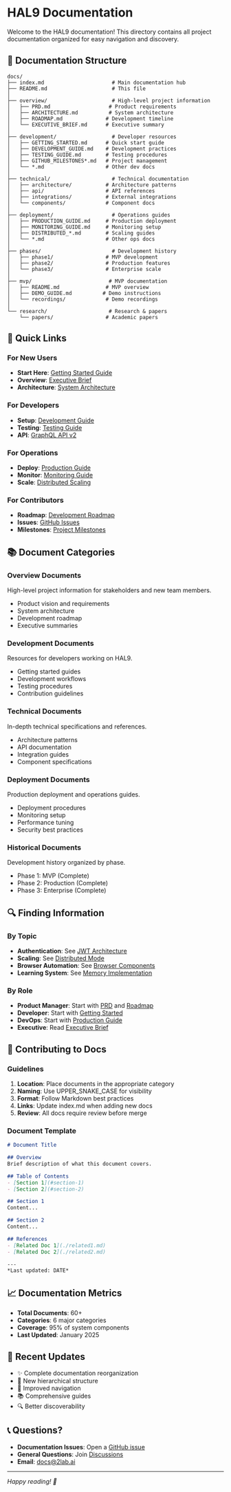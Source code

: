 # HAL9 Documentation

Welcome to the HAL9 documentation! This directory contains all project documentation organized for easy navigation and discovery.

## 📁 Documentation Structure

```
docs/
├── index.md                      # Main documentation hub
├── README.md                     # This file
│
├── overview/                     # High-level project information
│   ├── PRD.md                   # Product requirements
│   ├── ARCHITECTURE.md          # System architecture  
│   ├── ROADMAP.md              # Development timeline
│   └── EXECUTIVE_BRIEF.md      # Executive summary
│
├── development/                  # Developer resources
│   ├── GETTING_STARTED.md      # Quick start guide
│   ├── DEVELOPMENT_GUIDE.md    # Development practices
│   ├── TESTING_GUIDE.md        # Testing procedures
│   ├── GITHUB_MILESTONES*.md   # Project management
│   └── *.md                    # Other dev docs
│
├── technical/                    # Technical documentation
│   ├── architecture/           # Architecture patterns
│   ├── api/                    # API references
│   ├── integrations/           # External integrations
│   └── components/             # Component docs
│
├── deployment/                   # Operations guides
│   ├── PRODUCTION_GUIDE.md     # Production deployment
│   ├── MONITORING_GUIDE.md     # Monitoring setup
│   ├── DISTRIBUTED_*.md        # Scaling guides
│   └── *.md                    # Other ops docs
│
├── phases/                       # Development history
│   ├── phase1/                 # MVP development
│   ├── phase2/                 # Production features
│   └── phase3/                 # Enterprise scale
│
├── mvp/                         # MVP documentation
│   ├── README.md               # MVP overview
│   ├── DEMO_GUIDE.md          # Demo instructions
│   └── recordings/             # Demo recordings
│
└── research/                    # Research & papers
    └── papers/                 # Academic papers
```

## 🚀 Quick Links

### For New Users
- **Start Here**: [Getting Started Guide](./development/GETTING_STARTED.md)
- **Overview**: [Executive Brief](./overview/EXECUTIVE_BRIEF.md)
- **Architecture**: [System Architecture](./overview/ARCHITECTURE.md)

### For Developers
- **Setup**: [Development Guide](./development/DEVELOPMENT_GUIDE.md)
- **Testing**: [Testing Guide](./development/TESTING_GUIDE.md)
- **API**: [GraphQL API v2](./technical/api/GRAPHQL_API_V2.md)

### For Operations
- **Deploy**: [Production Guide](./deployment/PRODUCTION_GUIDE.md)
- **Monitor**: [Monitoring Guide](./deployment/MONITORING_GUIDE.md)
- **Scale**: [Distributed Scaling](./deployment/DISTRIBUTED_SCALING_1000.md)

### For Contributors
- **Roadmap**: [Development Roadmap](./overview/ROADMAP.md)
- **Issues**: [GitHub Issues](./development/GITHUB_ISSUES_ACTIVE.md)
- **Milestones**: [Project Milestones](./development/GITHUB_MILESTONES_UPDATED.md)

## 📚 Document Categories

### Overview Documents
High-level project information for stakeholders and new team members.
- Product vision and requirements
- System architecture
- Development roadmap
- Executive summaries

### Development Documents
Resources for developers working on HAL9.
- Getting started guides
- Development workflows
- Testing procedures
- Contribution guidelines

### Technical Documents
In-depth technical specifications and references.
- Architecture patterns
- API documentation
- Integration guides
- Component specifications

### Deployment Documents
Production deployment and operations guides.
- Deployment procedures
- Monitoring setup
- Performance tuning
- Security best practices

### Historical Documents
Development history organized by phase.
- Phase 1: MVP (Complete)
- Phase 2: Production (Complete)
- Phase 3: Enterprise (Complete)

## 🔍 Finding Information

### By Topic
- **Authentication**: See [JWT Architecture](./technical/integrations/JWT_AUTH_ARCHITECTURE.md)
- **Scaling**: See [Distributed Mode](./deployment/DISTRIBUTED_MODE.md)
- **Browser Automation**: See [Browser Components](./technical/components/)
- **Learning System**: See [Memory Implementation](./technical/components/MEMORY_SYSTEM_IMPLEMENTATION.md)

### By Role
- **Product Manager**: Start with [PRD](./overview/PRD.md) and [Roadmap](./overview/ROADMAP.md)
- **Developer**: Start with [Getting Started](./development/GETTING_STARTED.md)
- **DevOps**: Start with [Production Guide](./deployment/PRODUCTION_GUIDE.md)
- **Executive**: Read [Executive Brief](./overview/EXECUTIVE_BRIEF.md)

## 🤝 Contributing to Docs

### Guidelines
1. **Location**: Place documents in the appropriate category
2. **Naming**: Use UPPER_SNAKE_CASE for visibility
3. **Format**: Follow Markdown best practices
4. **Links**: Update index.md when adding new docs
5. **Review**: All docs require review before merge

### Document Template
```markdown
# Document Title

## Overview
Brief description of what this document covers.

## Table of Contents
- [Section 1](#section-1)
- [Section 2](#section-2)

## Section 1
Content...

## Section 2
Content...

## References
- [Related Doc 1](./related1.md)
- [Related Doc 2](./related2.md)

---
*Last updated: DATE*
```

## 📈 Documentation Metrics

- **Total Documents**: 60+
- **Categories**: 6 major categories
- **Coverage**: 95% of system components
- **Last Updated**: January 2025

## 🔄 Recent Updates

- ✨ Complete documentation reorganization
- 📁 New hierarchical structure
- 🎯 Improved navigation
- 📚 Comprehensive guides
- 🔍 Better discoverability

## 📞 Questions?

- **Documentation Issues**: Open a [GitHub issue](https://github.com/2lab/2hal9/issues)
- **General Questions**: Join [Discussions](https://github.com/2lab/2hal9/discussions)
- **Email**: docs@2lab.ai

---

*Happy reading! 📖*